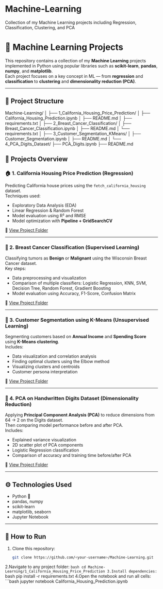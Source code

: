 # Machine-Learning
Collection of my Machine Learning projects including Regression, Classification, Clustering, and PCA

# 🤖 Machine Learning Projects

This repository contains a collection of my **Machine Learning** projects implemented in Python using popular libraries such as **scikit-learn**, **pandas**, **numpy**, and **matplotlib**.  
Each project focuses on a key concept in ML — from **regression** and **classification** to **clustering** and **dimensionality reduction (PCA)**.

---

## 📁 Project Structure


Machine-Learning/
│
├── 1_California_Housing_Price_Prediction/
│ ├── California_Housing_Prediction.ipynb
│ ├── README.md
│ ├── requirements.txt
│
├── 2_Breast_Cancer_Classification/
│ ├── Breast_Cancer_Classification.ipynb
│ ├── README.md
│ └── requirements.txt
│
├── 3_Customer_Segmentation_KMeans/
│ ├── Customer_Segmentation.ipynb
│ ├── README.md
│
└── 4_PCA_Digits_Dataset/
├── PCA_Digits.ipynb
├── README.md

## 🧠 Projects Overview

### 🏠 1. California Housing Price Prediction (Regression)
Predicting California house prices using the `fetch_california_housing` dataset.  
Techniques used:
- Exploratory Data Analysis (EDA)
- Linear Regression & Random Forest
- Model evaluation using R² and RMSE
- Model optimization with **Pipeline + GridSearchCV**

📘 [View Project Folder](./1_California_Housing_Price_Prediction)

---

### 🧬 2. Breast Cancer Classification (Supervised Learning)
Classifying tumors as **Benign** or **Malignant** using the Wisconsin Breast Cancer dataset.  
Key steps:
- Data preprocessing and visualization
- Comparison of multiple classifiers: Logistic Regression, KNN, SVM, Decision Tree, Random Forest, Gradient Boosting
- Model evaluation using Accuracy, F1-Score, Confusion Matrix

📘 [View Project Folder](./2_Breast_Cancer_Classification)

---

### 👥 3. Customer Segmentation using K-Means (Unsupervised Learning)
Segmenting customers based on **Annual Income** and **Spending Score** using **K-Means clustering**.  
Includes:
- Data visualization and correlation analysis
- Finding optimal clusters using the Elbow method
- Visualizing clusters and centroids
- Customer persona interpretation

📘 [View Project Folder](./3_Customer_Segmentation_KMeans)

---

### 🔢 4. PCA on Handwritten Digits Dataset (Dimensionality Reduction)
Applying **Principal Component Analysis (PCA)** to reduce dimensions from 64 → 2 on the Digits dataset.  
Then comparing model performance before and after PCA.  
Includes:
- Explained variance visualization
- 2D scatter plot of PCA components
- Logistic Regression classification
- Comparison of accuracy and training time before/after PCA

📘 [View Project Folder](./4_PCA_Digits_Dataset)

---

## ⚙️ Technologies Used
- Python 🐍  
- pandas, numpy  
- scikit-learn  
- matplotlib, seaborn  
- Jupyter Notebook  

---

## 🚀 How to Run

1. Clone this repository:
   ```bash
   git clone https://github.com/<your-username>/Machine-Learning.git
2.Navigate to any project folder:
    ```bash
    cd Machine-Learning/1_California_Housing_Price_Prediction
3.Install dependencies:
    ```bash
    pip install -r requirements.txt
4.Open the notebook and run all cells:
    ```bash
    jupyter notebook California_Housing_Prediction.ipynb


   
